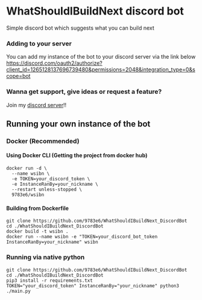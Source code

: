 # WhatShouldIBuildNext discord bot
Simple discord bot which suggests what you can build next

### Adding to your server
You can add my instance of the bot to your discord server via the link below
https://discord.com/oauth2/authorize?client_id=1265128137696739480&permissions=2048&integration_type=0&scope=bot

### Wanna get support, give ideas or request a feature?
Join my [discord server](https://discord.gg/3HQKbwFzpR)!!

## Running your own instance of the bot

### Docker (Recommended)
#### Using Docker CLI (Getting the project from docker hub)
```shell
docker run -d \
  --name wsibn \
  -e TOKEN=your_discord_token \
  -e InstanceRanBy=your_nickname \
  --restart unless-stopped \
  9783e6/wsibn
```
#### Building from Dockerfile
```shell
git clone https://github.com/9783e6/WhatShouldIBuildNext_DiscordBot
cd ./WhatShouldIBuildNext_DiscordBot
docker build -t wsibn .
docker run --name wsibn -e "TOKEN=your_discord_bot_token InstanceRanBy=your_nickname" wsibn
```
### Running via native python
```shell
git clone https://github.com/9783e6/WhatShouldIBuildNext_DiscordBot
cd ./WhatShouldIBuildNext_DiscordBot
pip3 install -r requirements.txt
TOKEN="your_discord_token" InstanceRanBy="your_nickname" python3 ./main.py
```